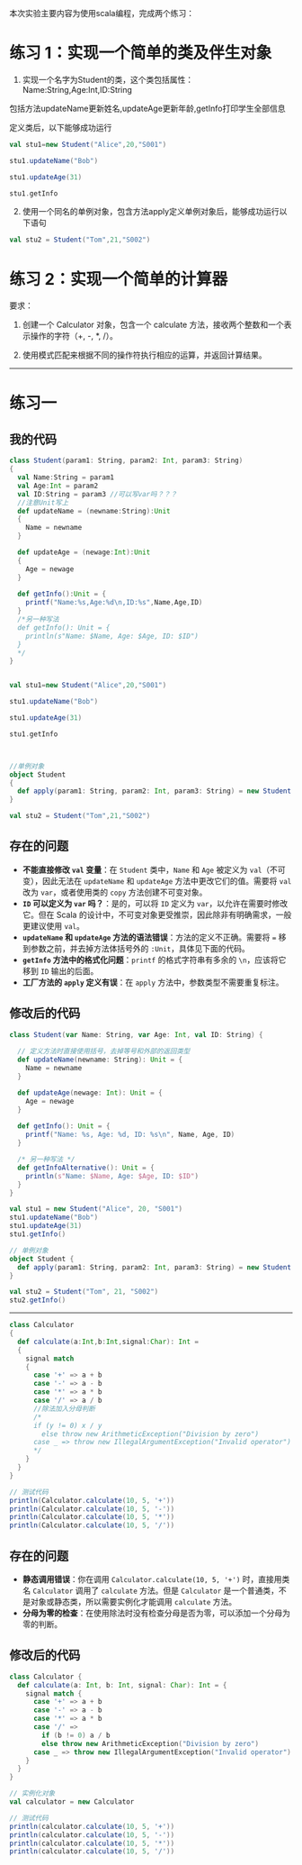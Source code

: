 本次实验主要内容为使用scala编程，完成两个练习：

# 练习 1：实现一个简单的类及伴生对象

1. 实现一个名字为Student的类，这个类包括属性：Name:String,Age:Int,ID:String

包括方法updateName更新姓名,updateAge更新年龄,getInfo打印学生全部信息

定义类后，以下能够成功运行

```scala
val stu1=new Student("Alice",20,"S001")

stu1.updateName("Bob")

stu1.updateAge(31)

stu1.getInfo
```

2. 使用一个同名的单例对象，包含方法apply定义单例对象后，能够成功运行以下语句

```scala
val stu2 = Student("Tom",21,"S002")
```


# 练习 2：实现一个简单的计算器

要求：

1. 创建一个 Calculator 对象，包含一个 calculate 方法，接收两个整数和一个表示操作的字符（+, -, *, /）。

2. 使用模式匹配来根据不同的操作符执行相应的运算，并返回计算结果。

---

# 练习一
## 我的代码
```scala
class Student(param1: String, param2: Int, param3: String)
{
  val Name:String = param1
  val Age:Int = param2
  val ID:String = param3 //可以写var吗？？？
  //注意Unit写上
  def updateName = (newname:String):Unit
  {
    Name = newname
  }

  def updateAge = (newage:Int):Unit
  {
    Age = newage
  }
  
  def getInfo():Unit = {
    printf("Name:%s,Age:%d\n,ID:%s",Name,Age,ID)
  }
  /*另一种写法
  def getInfo(): Unit = {
    println(s"Name: $Name, Age: $Age, ID: $ID")
  }
  */
}


val stu1=new Student("Alice",20,"S001")

stu1.updateName("Bob")

stu1.updateAge(31)

stu1.getInfo



//单例对象
object Student
{
  def apply(param1: String, param2: Int, param3: String) = new Student(param1: String, param2: Int, param3: String)
}

val stu2 = Student("Tom",21,"S002")
```

## 存在的问题
- **不能直接修改 `val` 变量**：在 `Student` 类中，`Name` 和 `Age` 被定义为 `val`（不可变），因此无法在 `updateName` 和 `updateAge` 方法中更改它们的值。需要将 `val` 改为 `var`，或者使用类的 `copy` 方法创建不可变对象。
- **`ID` 可以定义为 `var` 吗？**：是的，可以将 `ID` 定义为 `var`，以允许在需要时修改它。但在 Scala 的设计中，不可变对象更受推崇，因此除非有明确需求，一般更建议使用 `val`。
- **`updateName` 和 `updateAge` 方法的语法错误**：方法的定义不正确。需要将 `=` 移到参数之前，并去掉方法体括号外的 `:Unit`，具体见下面的代码。
- **`getInfo` 方法中的格式化问题**：`printf` 的格式字符串有多余的 `\n`，应该将它移到 `ID` 输出的后面。
- **工厂方法的 `apply` 定义有误**：在 `apply` 方法中，参数类型不需要重复标注。

## 修改后的代码

```scala
class Student(var Name: String, var Age: Int, val ID: String) {
  
  // 定义方法时直接使用括号，去掉等号和外部的返回类型
  def updateName(newname: String): Unit = {
    Name = newname
  }

  def updateAge(newage: Int): Unit = {
    Age = newage
  }
  
  def getInfo(): Unit = {
    printf("Name: %s, Age: %d, ID: %s\n", Name, Age, ID)
  }

  /* 另一种写法 */
  def getInfoAlternative(): Unit = {
    println(s"Name: $Name, Age: $Age, ID: $ID")
  }
}

val stu1 = new Student("Alice", 20, "S001")
stu1.updateName("Bob")
stu1.updateAge(31)
stu1.getInfo()

// 单例对象
object Student {
  def apply(param1: String, param2: Int, param3: String) = new Student(param1, param2, param3)
}

val stu2 = Student("Tom", 21, "S002")
stu2.getInfo()

```


---

```scala
class Calculator
{
  def calculate(a:Int,b:Int,signal:Char): Int = 
  {
    signal match 
    {
      case '+' => a + b
      case '-' => a - b
      case '*' => a * b
      case '/' => a / b
      //除法加入分母判断
      /*
      if (y != 0) x / y 
        else throw new ArithmeticException("Division by zero")
      case _ => throw new IllegalArgumentException("Invalid operator")
	  */
    }
  }
}

// 测试代码
println(Calculator.calculate(10, 5, '+')) 
println(Calculator.calculate(10, 5, '-'))
println(Calculator.calculate(10, 5, '*'))
println(Calculator.calculate(10, 5, '/'))
```

## 存在的问题
- **静态调用错误**：你在调用 `Calculator.calculate(10, 5, '+')` 时，直接用类名 `Calculator` 调用了 `calculate` 方法。但是 `Calculator` 是一个普通类，不是对象或静态类，所以需要实例化才能调用 `calculate` 方法。
- **分母为零的检查**：在使用除法时没有检查分母是否为零，可以添加一个分母为零的判断。

## 修改后的代码
```scala
class Calculator {
  def calculate(a: Int, b: Int, signal: Char): Int = {
    signal match {
      case '+' => a + b
      case '-' => a - b
      case '*' => a * b
      case '/' => 
        if (b != 0) a / b 
        else throw new ArithmeticException("Division by zero")
      case _ => throw new IllegalArgumentException("Invalid operator")
    }
  }
}

// 实例化对象
val calculator = new Calculator

// 测试代码
println(calculator.calculate(10, 5, '+')) 
println(calculator.calculate(10, 5, '-'))
println(calculator.calculate(10, 5, '*'))
println(calculator.calculate(10, 5, '/'))



```